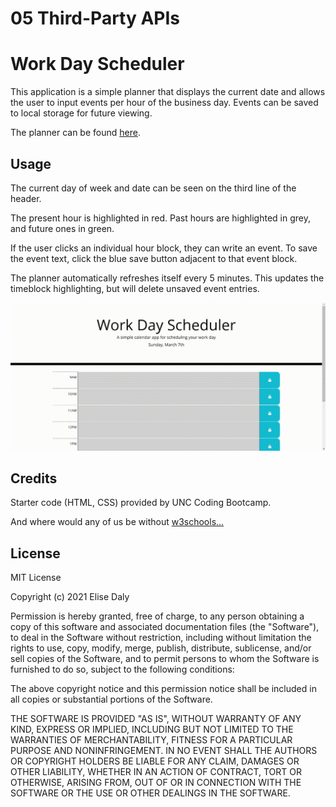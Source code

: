 # 05 Third-Party APIs
# Work Day Scheduler

This application is a simple planner that displays the current date and allows the user to input events per hour of the business day. Events can be saved to local storage for future viewing.

The planner can be found [here](https://elisesamanthadaly.github.io/3-1-21-Homework/).


## Usage

The current day of week and date can be seen on the third line of the header.

The present hour is highlighted in red. Past hours are highlighted in grey, and future ones in green.

If the user clicks an individual hour block, they can write an event. To save the event text, click the blue save button adjacent to that event block.

The planner automatically refreshes itself every 5 minutes. This updates the timeblock highlighting, but will delete unsaved event entries.

![alt text](./assets/images/screencast.gif)


## Credits

Starter code (HTML, CSS) provided by UNC Coding Bootcamp.

And where would any of us be without [w3schools...](https://www.w3schools.com/)


## License

MIT License

Copyright (c) 2021 Elise Daly

Permission is hereby granted, free of charge, to any person obtaining a copy
of this software and associated documentation files (the "Software"), to deal
in the Software without restriction, including without limitation the rights
to use, copy, modify, merge, publish, distribute, sublicense, and/or sell
copies of the Software, and to permit persons to whom the Software is
furnished to do so, subject to the following conditions:

The above copyright notice and this permission notice shall be included in all
copies or substantial portions of the Software.

THE SOFTWARE IS PROVIDED "AS IS", WITHOUT WARRANTY OF ANY KIND, EXPRESS OR
IMPLIED, INCLUDING BUT NOT LIMITED TO THE WARRANTIES OF MERCHANTABILITY,
FITNESS FOR A PARTICULAR PURPOSE AND NONINFRINGEMENT. IN NO EVENT SHALL THE
AUTHORS OR COPYRIGHT HOLDERS BE LIABLE FOR ANY CLAIM, DAMAGES OR OTHER
LIABILITY, WHETHER IN AN ACTION OF CONTRACT, TORT OR OTHERWISE, ARISING FROM,
OUT OF OR IN CONNECTION WITH THE SOFTWARE OR THE USE OR OTHER DEALINGS IN THE
SOFTWARE.
